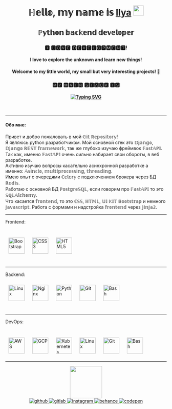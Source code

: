 <h1 align="center">ℍ𝕖𝕝𝕝𝕠, 𝕞𝕪 𝕟𝕒𝕞𝕖 𝕚𝕤 <a href="https://github.com/Meatdam" target="_blank">Ilya</a> 
<img src="https://github.com/blackcater/blackcater/raw/main/images/Hi.gif" height="32"/></h1>
<h2 align="center">ℙ𝕪𝕥𝕙𝕠𝕟 𝕓𝕒𝕔𝕜𝕖𝕟𝕕 𝕕𝕖𝕧𝕖𝕝𝕠𝕡𝕖𝕣</h2>
<h3 align="center">🅸 🅻🅾🆅🅴 🅳🅴🆅🅴🅻🅾🅿🅼🅴🅽🆃!</h3>
<h4 align="center">I love to explore the unknown and learn new things!</h4> 
<h4 align="center">Welcome to my little world, my small but very interesting projects! 💖</h4>

<h3 align="center">🅼🆈 🅼🅰🅸🅽 🆂🆃🅰🅲🅺 🅸🆂</h3>
<h4 align="center"><a href="https://git.io/typing-svg"><img src="https://readme-typing-svg.herokuapp.com?font=Fira+Code&pause=1000&color=F7A881&width=435&lines=𝔻𝕛𝕒𝕟𝕘𝕠%2C+𝔻𝕛𝕒𝕟𝕘𝕠+ℝ𝔼𝕊𝕋+𝕗𝕣𝕒𝕞𝕖𝕨𝕠𝕣𝕜%2C+𝔽𝕒𝕤𝕥𝔸𝕡𝕚" alt="Typing SVG" /></a></h4>
<br>

---

<h4>Обо мне:</h4>
Привет и добро пожаловать в мой 𝔾𝕚𝕥 ℝ𝕖𝕡𝕠𝕤𝕚𝕥𝕠𝕣𝕪!<br>
Я являюсь python разработчиком. Мой основной стек это 𝔻𝕛𝕒𝕟𝕘𝕠, 𝔻𝕛𝕒𝕟𝕘𝕠 ℝ𝔼𝕊𝕋 𝕗𝕣𝕒𝕞𝕖𝕨𝕠𝕣𝕜, так же глубоко изучаю фреймвок 𝔽𝕒𝕤𝕥𝔸ℙ𝕀.<br>
Так как, именно 𝔽𝕒𝕤𝕥𝔸ℙ𝕀 очень сильно набирает свои обороты, в веб разработке.<br>
Активно изучаю вопросы касательно асинхронной разработке а именно: 𝔸𝕤𝕚𝕟𝕔𝕚𝕠, 𝕞𝕦𝕝𝕥𝕚𝕡𝕣𝕠𝕔𝕖𝕤𝕤𝕚𝕟𝕘, 𝕥𝕙𝕣𝕖𝕒𝕕𝕚𝕟𝕘.<br>
Имею опыт с очередями ℂ𝕖𝕝𝕖𝕣𝕪 с подключением брокера через БД ℝ𝕖𝕕𝕚𝕤.<br> 
Работаю с основной БД ℙ𝕠𝕤𝕥𝕘𝕣𝕖𝕊ℚ𝕃, если говорим про 𝔽𝕒𝕤𝕥𝔸ℙ𝕀 то это 𝕊ℚ𝕃𝔸𝕝𝕔𝕙𝕖𝕞𝕪.<br>
Что касается 𝕗𝕣𝕠𝕟𝕥𝕖𝕟𝕕, то это ℂ𝕊𝕊, ℍ𝕋𝕄𝕃, 𝕌𝕀 𝕂𝕀𝕋 𝔹𝕠𝕠𝕥𝕤𝕥𝕣𝕒𝕡 и немного 𝕛𝕒𝕧𝕒𝕤𝕔𝕣𝕚𝕡𝕥. Работа с формами и надстройка 𝕗𝕣𝕠𝕟𝕥𝕖𝕟𝕕 через 𝕁𝕚𝕟𝕛𝕒𝟚.


---

Frontend:
<br>
<br>
<div>  
<a href="https://getbootstrap.com/docs/3.4/javascript/" target="_blank"><img style="margin: 10px" src="https://profilinator.rishav.dev/skills-assets/bootstrap-plain.svg" alt="Bootstrap" height="50" /></a>  
<a href="https://www.w3schools.com/css/" target="_blank"><img style="margin: 10px" src="https://profilinator.rishav.dev/skills-assets/css3-original-wordmark.svg" alt="CSS3" height="50" /></a>  
<a href="https://en.wikipedia.org/wiki/HTML5" target="_blank"><img style="margin: 10px" src="https://profilinator.rishav.dev/skills-assets/html5-original-wordmark.svg" alt="HTML5" height="50" /></a>   
</div><br>

---

Backend:<br>
<div>    
<a href="https://www.linux.org/" target="_blank"><img style="margin: 10px" src="https://profilinator.rishav.dev/skills-assets/linux-original.svg" alt="Linux" height="50" /></a>  
<a href="https://www.nginx.com/" target="_blank"><img style="margin: 10px" src="https://profilinator.rishav.dev/skills-assets/nginx-original.svg" alt="Nginx" height="50" /></a>  
<a href="https://www.python.org/" target="_blank"><img style="margin: 10px" src="https://profilinator.rishav.dev/skills-assets/python-original.svg" alt="Python" height="50" /></a>  
<a href="https://github.com/" target="_blank"><img style="margin: 10px" src="https://profilinator.rishav.dev/skills-assets/git-scm-icon.svg" alt="Git" height="50" /></a>   
<a href="https://www.gnu.org/software/bash/" target="_blank"><img style="margin: 10px" src="https://profilinator.rishav.dev/skills-assets/gnu_bash-icon.svg" alt="Bash" height="50" /></a>  
</div>
<br>

---

DevOps: 
<br>
<br>
<div>  
<a href="https://aws.amazon.com/" target="_blank"><img style="margin: 10px" src="https://profilinator.rishav.dev/skills-assets/amazonwebservices-original-wordmark.svg" alt="AWS" height="50" /></a>  
<a href="https://cloud.google.com/" target="_blank"><img style="margin: 10px" src="https://profilinator.rishav.dev/skills-assets/google_cloud-icon.svg" alt="GCP" height="50" /></a>  
<a href="https://kubernetes.io/" target="_blank"><img style="margin: 10px" src="https://profilinator.rishav.dev/skills-assets/kubernetes-icon.svg" alt="Kubernetes" height="50" /></a>  
<a href="https://www.linux.org/" target="_blank"><img style="margin: 10px" src="https://profilinator.rishav.dev/skills-assets/linux-original.svg" alt="Linux" height="50" /></a>  
<a href="https://github.com/" target="_blank"><img style="margin: 10px" src="https://profilinator.rishav.dev/skills-assets/git-scm-icon.svg" alt="Git" height="50" /></a>  
<a href="https://www.gnu.org/software/bash/" target="_blank"><img style="margin: 10px" src="https://profilinator.rishav.dev/skills-assets/gnu_bash-icon.svg" alt="Bash" height="50" /></a>  
</div>

---

<div id="header" align="center">
  <img src="https://media.giphy.com/media/M9gbBd9nbDrOTu1Mqx/giphy.gif" width="100"/>
</div>
<div align="center">
<a href="https://github.com/Meatdam" target="_blank">
<img src=https://img.shields.io/badge/github-%2324292e.svg?&style=for-the-badge&logo=github&logoColor=white alt=github style="margin-bottom: 5px;" />
</a>
<a href="https://gitlab.com/skyeng2/loft" target="_blank">
<img src=https://img.shields.io/badge/gitlab-330F63.svg?&style=for-the-badge&logo=gitlab&logoColor=white alt=gitlab style="margin-bottom: 5px;" />
</a>
<a href="https://instagram.com/kuzkin_ilya" target="_blank">
<img src=https://img.shields.io/badge/instagram-%23000000.svg?&style=for-the-badge&logo=instagram&logoColor=white alt=instagram style="margin-bottom: 5px;" />
</a>
<a href="https://www.behance.net/2020fc77" target="_blank">
<img src=https://img.shields.io/badge/behance-%23191919.svg?&style=for-the-badge&logo=behance&logoColor=white alt=behance style="margin-bottom: 5px;" />
</a>
<a href="https://www.codewars.com/users/Meatdam" target="_blank">
<img src=https://img.shields.io/badge/codepen-%23131417.svg?&style=for-the-badge&logo=codepen&logoColor=white alt=codepen style="margin-bottom: 5px;" />
</a>  
</div>  


<!--ℙ𝕪𝕥𝕙𝕠𝕟 𝔻𝕛𝕒𝕟𝕘𝕠, 𝔻𝕛𝕒𝕟𝕘𝕠 ℝ𝔼𝕊𝕋 𝕗𝕣𝕒𝕞𝕖𝕨𝕠𝕣𝕜
**Meatdam/Meatdam** is a ✨ _special_ ✨ repository because its `README.md` (this file) appears on your GitHub profile.

Here are some ideas to get you started:

- 🔭 I’m currently working on ...
- 🌱 I’m currently learning ...
- 👯 I’m looking to collaborate on ...
- 🤔 I’m looking for help with ...
- 💬 Ask me about ...
- 📫 How to reach me: ...
- 😄 Pronouns: ...
- ⚡ Fun fact: ...
-->
